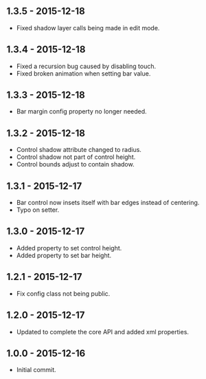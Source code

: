 ## 1.3.5 - 2015-12-18

- Fixed shadow layer calls being made in edit mode.

## 1.3.4 - 2015-12-18

- Fixed a recursion bug caused by disabling touch.
- Fixed broken animation when setting bar value.

## 1.3.3 - 2015-12-18

- Bar margin config property no longer needed.

## 1.3.2 - 2015-12-18

- Control shadow attribute changed to radius.  
- Control shadow not part of control height. 
- Control bounds adjust to contain shadow.

## 1.3.1 - 2015-12-17

- Bar control now insets itself with bar edges instead of centering.
- Typo on setter.

## 1.3.0 - 2015-12-17

- Added property to set control height.
- Added property to set bar height.

## 1.2.1 - 2015-12-17

- Fix config class not being public.

## 1.2.0 - 2015-12-17

- Updated to complete the core API and added xml properties.

## 1.0.0 - 2015-12-16

- Initial commit.
